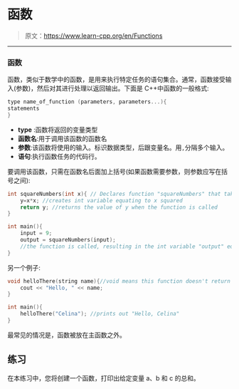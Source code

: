 # 函数

> 原文：<https://www.learn-cpp.org/en/Functions>

* * *

### 函数

函数，类似于数学中的函数，是用来执行特定任务的语句集合。通常，函数接受输入(参数)，然后对其进行处理以返回输出。下面是 C++中函数的一般格式:

```cpp
type name_of_function (parameters, parameters...){
statements
} 
```

*   **type** :函数将返回的变量类型
*   **函数名**:用于调用该函数的函数名
*   **参数**:该函数将使用的输入。标识数据类型，后跟变量名。用`,`分隔多个输入。
*   **语句**:执行函数任务的代码行。

要调用该函数，只需在函数名后面加上括号(如果函数需要参数，则参数应写在括号之间):

```cpp
int squareNumbers(int x){ // Declares function "squareNumbers" that takes in parameter of x.
    y=x*x; //creates int variable equating to x squared
    return y; //returns the value of y when the function is called
}

int main(){ 
    input = 9; 
    output = squareNumbers(input); 
    //the function is called, resulting in the int variable "output" equating input squared
} 
```

另一个例子:

```cpp
void helloThere(string name){//void means this function doesn't return anything
    cout << "Hello, " << name;
}

int main(){
    helloThere("Celina"); //prints out "Hello, Celina"
} 
```

最常见的情况是，函数被放在主函数之外。

## 练习

在本练习中，您将创建一个函数，打印出给定变量 a、b 和 c 的总和。